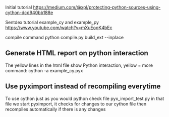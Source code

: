 Initial tutorial https://medium.com/@xpl/protecting-python-sources-using-cython-dcd940bb188e


Sentdex tutorial
example_cy and example_py
https://www.youtube.com/watch?v=mXuEoqK4bEc

compile command 
python compile.py build_ext --inplace


## Generate HTML report on python interaction
The yellow lines in the html file show  Python interaction, yellow = more
command: 
cython -a example_cy.pyx

## Use pyximport instead of recompiling everytime
To use cython just as you would python
check file pyx_import_test.py
in that file we start pyximport, it checks for changes to our cython file
then recompiles automatically if there is any changes